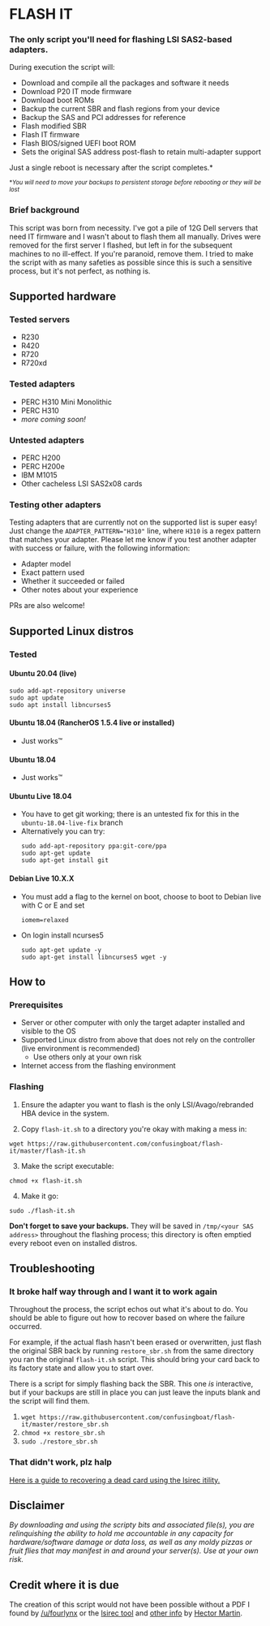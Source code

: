 # FLASH IT

### The only script you'll need for flashing LSI SAS2-based adapters.

During execution the script will:
* Download and compile all the packages and software it needs
* Download P20 IT mode firmware
* Download boot ROMs
* Backup the current SBR and flash regions from your device
* Backup the SAS and PCI addresses for reference
* Flash modified SBR
* Flash IT firmware
* Flash BIOS/signed UEFI boot ROM
* Sets the original SAS address post-flash to retain multi-adapter support

Just a single reboot is necessary after the script completes.\*

<sup>\*_You will need to move your backups to persistent storage before rebooting or they will be lost_</sup>

### Brief background

This script was born from necessity. I've got a pile of 12G Dell servers that need IT firmware and I wasn't about to flash them all manually. Drives were removed for the first server I flashed, but left in for the subsequent machines to no ill-effect. If you're paranoid, remove them. I tried to make the script with as many safeties as possible since this is such a sensitive process, but it's not perfect, as nothing is.

## Supported hardware
### Tested servers
* R230
* R420
* R720
* R720xd

### Tested adapters
* PERC H310 Mini Monolithic
* PERC H310
* _more coming soon!_

### Untested adapters
* PERC H200
* PERC H200e
* IBM M1015
* Other cacheless LSI SAS2x08 cards

### Testing other adapters
Testing adapters that are currently not on the supported list is super easy! Just change the `ADAPTER_PATTERN="H310"` line, where `H310` is a regex pattern that matches your adapter. Please let me know if you test another adapter with success or failure, with the following information:
* Adapter model
* Exact pattern used
* Whether it succeeded or failed
* Other notes about your experience

PRs are also welcome!

## Supported Linux distros
### Tested
#### Ubuntu 20.04 (live)
  ```
  sudo add-apt-repository universe
  sudo apt update
  sudo apt install libncurses5
  ```
#### Ubuntu 18.04 (RancherOS 1.5.4 live or installed)
* Just works™
#### Ubuntu 18.04
* Just works™
#### Ubuntu Live 18.04
* You have to get git working; there is an untested fix for this in the `ubuntu-18.04-live-fix` branch
* Alternatively you can try:
  ```
  sudo add-apt-repository ppa:git-core/ppa
  sudo apt-get update
  sudo apt-get install git
  ```
#### Debian Live 10.X.X
* You must add a flag to the kernel on boot, choose to boot to Debian live with C or E and set
  ```
  iomem=relaxed
  ```
* On login install ncurses5
  ```
  sudo apt-get update -y
  sudo apt-get install libncurses5 wget -y
  ```

## How to
### Prerequisites
* Server or other computer with only the target adapter installed and visible to the OS
* Supported Linux distro from above that does not rely on the controller (live environment is recommended)
  * Use others only at your own risk
* Internet access from the flashing environment

### Flashing
1. Ensure the adapter you want to flash is the only LSI/Avago/rebranded HBA device in the system.

2. Copy `flash-it.sh` to a directory you're okay with making a mess in:
```
wget https://raw.githubusercontent.com/confusingboat/flash-it/master/flash-it.sh
```
3. Make the script executable:
```
chmod +x flash-it.sh
```

4. Make it go:
```
sudo ./flash-it.sh
```

**Don't forget to save your backups.** They will be saved in `/tmp/<your SAS address>` throughout the flashing process; this directory is often emptied every reboot even on installed distros.

## Troubleshooting

### It broke half way through and I want it to work again
Throughout the process, the script echos out what it's about to do. You should be able to figure out how to recover based on where the failure occurred.

For example, if the actual flash hasn't been erased or overwritten, just flash the original SBR back by running `restore_sbr.sh` from the same directory you ran the original `flash-it.sh` script. This should bring your card back to its factory state and allow you to start over.

There is a script for simply flashing back the SBR. This one *is* interactive, but if your backups are still in place you can just leave the inputs blank and the script will find them.

1. `wget https://raw.githubusercontent.com/confusingboat/flash-it/master/restore_sbr.sh`
2. `chmod +x restore_sbr.sh`
3. `sudo ./restore_sbr.sh`

### That didn't work, plz halp

[Here is a guide to recovering a dead card using the lsirec itility.](https://github.com/marcan/lsirec#untested-procedure-to-convert-from-megaraid-to-itir-firmware-or-recover-a-bricked-card)

## Disclaimer

*By downloading and using the scripty bits and associated file(s), you are relinquishing the ability to hold me accountable in any capacity for hardware/software damage or data loss, as well as any moldy pizzas or fruit flies that may manifest in and around your server(s). Use at your own risk.*

## Credit where it is due
The creation of this script would not have been possible without a PDF I found by [/u/fourlynx](https://www.reddit.com/u/fourlynx) or the [lsirec tool](https://github.com/marcan/lsirec) and [other info](https://marcan.st/2016/05/crossflashing-the-fujitsu-d2607/) by [Hector Martin](https://marcan.st/about/).
